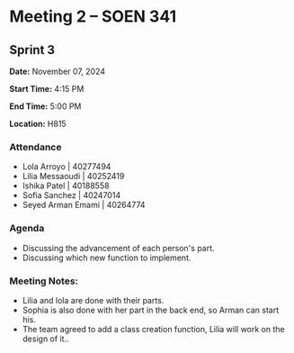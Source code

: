# Meeting 2 – SOEN 341

## Sprint 3

**Date:** November 07, 2024  

**Start Time:** 4:15 PM  

**End Time:** 5:00 PM  

**Location:** H815 

### Attendance
- Lola Arroyo | 40277494  
- Lilia Messaoudi | 40252419  
- Ishika Patel | 40188558  
- Sofia Sanchez | 40247014 
- Seyed Arman Emami | 40264774  

### Agenda 
- Discussing the advancement of each person's part.
- Discussing which new function to implement.  

### Meeting Notes: 
- Lilia and lola are done with their parts.
- Sophia is also done with her part in the back end, so Arman can start his.
- The team agreed to add a class creation function, Lilia will work on the design of it..



